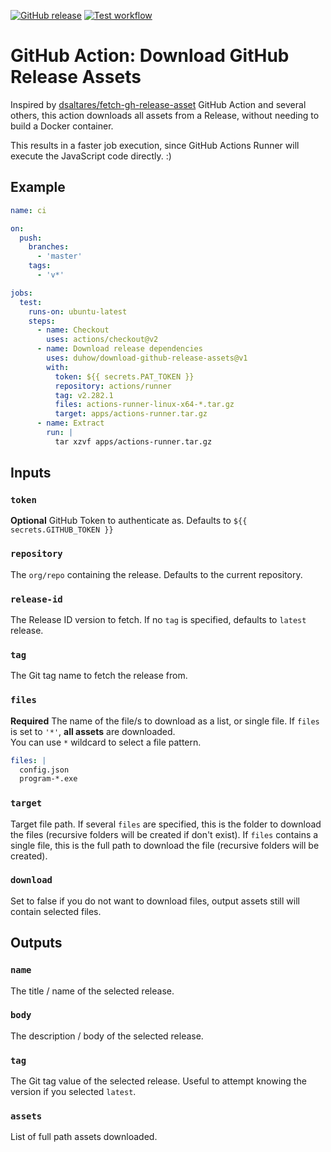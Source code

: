 [![GitHub release](https://img.shields.io/github/release/duhow/download-github-release-assets.svg?style=flat-square)](https://github.com/duhow/download-github-release-assets/releases/latest)
[![Test workflow](https://img.shields.io/github/workflow/status/duhow/download-github-release-assets/CI?label=test&logo=github&style=flat-square)](https://github.com/duhow/download-github-release-assets/actions?workflow=CI)

# GitHub Action: Download GitHub Release Assets

Inspired by [dsaltares/fetch-gh-release-asset](https://github.com/dsaltares/fetch-gh-release-asset) GitHub Action and several others,
this action downloads all assets from a Release, without needing to build a Docker container.

This results in a faster job execution, since GitHub Actions Runner will execute the JavaScript code directly. :)

## Example

```yaml
name: ci

on:
  push:
    branches:
      - 'master'
    tags:
      - 'v*'

jobs:
  test:
    runs-on: ubuntu-latest
    steps:
      - name: Checkout
        uses: actions/checkout@v2
      - name: Download release dependencies
        uses: duhow/download-github-release-assets@v1
        with:
          token: ${{ secrets.PAT_TOKEN }}
          repository: actions/runner
          tag: v2.282.1
          files: actions-runner-linux-x64-*.tar.gz
          target: apps/actions-runner.tar.gz
      - name: Extract
        run: |
          tar xzvf apps/actions-runner.tar.gz
```

## Inputs

### `token`

**Optional** GitHub Token to authenticate as. Defaults to `${{ secrets.GITHUB_TOKEN }}`

### `repository`

The `org/repo` containing the release. Defaults to the current repository.

### `release-id`

The Release ID version to fetch. If no `tag` is specified, defaults to `latest` release.

### `tag`

The Git tag name to fetch the release from.

### `files`

**Required** The name of the file/s to download as a list, or single file.
If `files` is set to `'*'`, **all assets** are downloaded.  
You can use `*` wildcard to select a file pattern.

```yaml
files: |
  config.json
  program-*.exe
```

### `target`

Target file path. If several `files` are specified, this is the folder to download the files (recursive folders will be created if don't exist).
If `files` contains a single file, this is the full path to download the file (recursive folders will be created).

### `download`

Set to false if you do not want to download files, output assets still will contain selected files.

## Outputs

### `name`

The title / name of the selected release.

### `body`

The description / body of the selected release.

### `tag`

The Git tag value of the selected release. Useful to attempt knowing the version if you selected `latest`.

### `assets`

List of full path assets downloaded.

